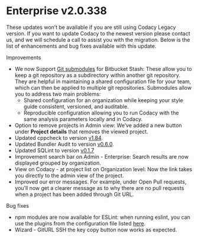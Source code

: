 # Enterprise v2.0.338

<span style="font-weight: 400;">These updates won’t be available if you
are still using Codacy Legacy version. If you want to update Codacy to
the newest version please contact us, and we will schedule a call to assist you
with the migration. </span><span style="font-weight: 400;">Below is the
list of enhancements and bug fixes available with this update.</span>

<span style="font-weight: 400;">Improvements</span>

-   <span style="font-weight: 400;">We now Support [Git
    submodules](../../repositories-configure/using-submodules.md)
    for Bitbucket Stash: These allow you to keep a git repository as a
    subdirectory within another git repository. They are helpful in
    maintaining a shared configuration file for your team, which can
    then be applied to multiple git repositories. </span><span
    style="font-weight: 400;">Submodules allow you to address two main
    problems:
    </span>
    -   <span style="font-weight: 400;">Shared configuration for an
        organization while keeping your style guide consistent,
        versioned, and auditable.</span>
    -   <span style="font-weight: 400;">Reproducible configuration
        allowing you to run Codacy with the same analysis parameters
        locally and in Codacy. </span>
-   <span style="font-weight: 400;">Option to remove projects in Admin
    view: We’ve added a new button under </span>**Project details**<span
    style="font-weight: 400;"> that removes the viewed project.</span>
-   <span style="font-weight: 400;">Updated cppcheck to version
    </span>[<span
    style="font-weight: 400;">v1.84</span>](https://github.com/danmar/cppcheck/releases)<span
    style="font-weight: 400;">.</span>
-   <span style="font-weight: 400;">Updated Bundler Audit to version
    </span>[<span
    style="font-weight: 400;">v0.6.0</span>](https://github.com/rubysec/bundler-audit/blob/master/ChangeLog.md)<span
    style="font-weight: 400;">.</span>
-   <span style="font-weight: 400;">Updated SQLint to version
    [v0.1.7](https://rubygems.org/gems/sqlint/versions/0.1.7)</span>
-   <span style="font-weight: 400;">Improvement search bar on Admin -
    Enterprise: Search results are now displayed grouped by
    organization.</span>
-   <span style="font-weight: 400;">View on Codacy - at project list on
    Organization level: Now the link takes you directly to the admin
    view of the project.</span>
-   <span style="font-weight: 400;">Improved our error messages.  For
    example, under Open Pull requests, you’ll now get a clearer message
    as to why there are no pull requests when a project has been added
    through Git URL.</span>

<span style="font-weight: 400;">Bug fixes</span>

-   <span style="font-weight: 400;">npm modules are now available for
    ESLint: when running eslint, you can use the plugins from the
    configuration file listed </span>[<span
    style="font-weight: 400;">here</span>](https://github.com/codacy/codacy-eslint/blob/master/build.sbt#L44)<span
    style="font-weight: 400;">.</span>
-   <span style="font-weight: 400;">Wizard - GitURL SSH the key copy
    button now works as expected.</span>
